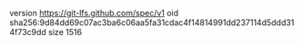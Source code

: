 version https://git-lfs.github.com/spec/v1
oid sha256:9d84dd69c07ac3ba6c06aa5fa31cdac4f14814991dd237114d5ddd314f73c9dd
size 1516
